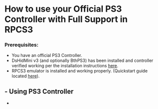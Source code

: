 # How to use your Official PS3 Controller with Full Support in RPCS3  

### Prerequisites:  
- You have an official PS3 Controller.  
- DsHidMini v3 (and optionally BthPS3) has been installed and controller verified working per the installation instructions [here](How-to-Install-v3.md).  
- RPCS3 emulator is installed and working properly. (Quickstart guide located [here](https://rpcs3.net/quickstart)).  

## - Using PS3 Controller  
- 
